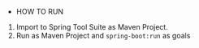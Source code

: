 * HOW TO RUN
1. Import to Spring Tool Suite as Maven Project.
2. Run as Maven Project and <code>spring-boot:run</code> as goals